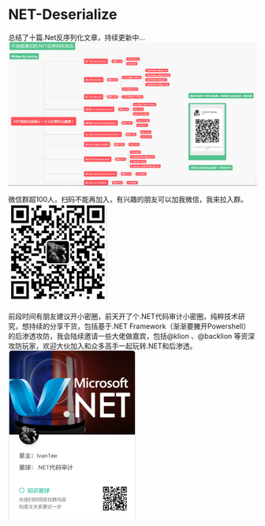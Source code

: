 # NET-Deserialize
总结了十篇.Net反序列化文章，持续更新中...
![](media/00.png)

微信群超100人，扫码不能再加入，有兴趣的朋友可以加我微信，我来拉入群。
![](media/01.png)

前段时间有朋友建议开小密圈，前天开了个.NET代码审计小密圈，纯粹技术研究，想持续的分享干货，包括基于.NET Framework（渐渐要撇开Powershell）的后渗透攻防，我会陆续邀请一些大佬做嘉宾，包括@klion 、@backlion  等资深攻防玩家，欢迎大伙加入和众多高手一起玩转.NET和后渗透。
![](media/02.png)
